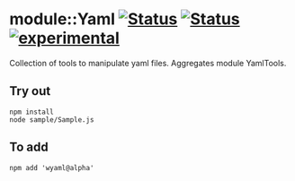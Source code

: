 
# module::Yaml [![Status](https://circleci.com/gh/Wandalen/wYaml.svg?style=shield)](https://img.shields.io/circleci/build/github/Wandalen/wYaml?label=Test&logo=Test) [![Status](https://github.com/Wandalen/wYaml/workflows/Test/badge.svg)](https://github.com/Wandalen/wYaml/actions?query=workflow%3ATest) [![experimental](https://img.shields.io/badge/stability-experimental-orange.svg)](https://github.com/emersion/stability-badges#experimental)

Collection of tools to manipulate yaml files. Aggregates module YamlTools.

## Try out
```
npm install
node sample/Sample.js
```

## To add
```
npm add 'wyaml@alpha'
```


